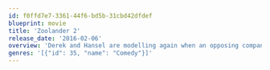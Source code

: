 ```yaml
---
id: f0ffd7e7-3361-44f6-bd5b-31cbd42dfdef
blueprint: movie
title: 'Zoolander 2'
release_date: '2016-02-06'
overview: 'Derek and Hansel are modelling again when an opposing company attempts to take them out from the business.'
genres: '[{"id": 35, "name": "Comedy"}]'
---
```

